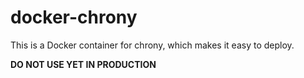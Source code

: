 docker-chrony
=============

This is a Docker container for chrony, which makes it easy to deploy.

**DO NOT USE YET IN PRODUCTION**
